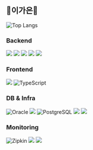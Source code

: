 ## 👋이가은👋

![Top Langs](https://github-readme-stats.vercel.app/api/top-langs/?username=bora353&layout=compact)




### Backend
<!-- Spring Boot -->
<img src="https://img.shields.io/badge/springboot-6DB33F?style=for-the-badge&logo=springboot&logoColor=white"> <img src="https://img.shields.io/badge/java-007396?style=for-the-badge&logo=OpenJDK&logoColor=white"> <img src="https://img.shields.io/badge/Spring Security-6DB33F?style=for-the-badge&logo=Spring Security&logoColor=white"> <img src="https://img.shields.io/badge/JUnit5-25A162?style=for-the-badge&logo=JUnit5&logoColor=white"> <img src="https://img.shields.io/badge/Hibernate-59666C?style=for-the-badge&logo=Hibernate&logoColor=white">


### Frontend
<!-- React + TypeScript -->
<img src="https://img.shields.io/badge/react-20232a.svg?style=for-the-badge&logo=react&logoColor=61DAFB" /> ![TypeScript](https://img.shields.io/badge/TypeScript-007ACC.svg?style=for-the-badge&logo=typescript&logoColor=white)


### DB & Infra
![Oracle](https://img.shields.io/badge/Oracle-F80000.svg?style=for-the-badge&logo=oracle&logoColor=white) <img src="https://img.shields.io/badge/MySQL-4479A1?style=for-the-badge&logo=MySQL&logoColor=white"> ![PostgreSQL](https://img.shields.io/badge/PostgreSQL-336791.svg?style=for-the-badge&logo=postgresql&logoColor=white)
<img src="https://img.shields.io/badge/docker-%230db7ed.svg?style=for-the-badge&logo=docker&logoColor=white"> <img src="https://img.shields.io/badge/Apache Kafka-%3333333.svg?style=for-the-badge&logo=Apache Kafka&logoColor=white"> 


### Monitoring
![Zipkin](https://img.shields.io/badge/Zipkin-FF69B4.svg?style=for-the-badge&logo=apache&logoColor=white) <img src="https://img.shields.io/badge/grafana-%23F46800.svg?style=for-the-badge&logo=grafana&logoColor=white"> <img src="https://img.shields.io/badge/Prometheus-E6522C?style=for-the-badge&logo=Prometheus&logoColor=white">




